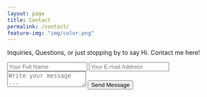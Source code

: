 ```yaml
---
layout: page
title: Contact
permalink: /contact/
feature-img: "img/color.png"
---
```


Inquiries,
Questions,
or just stopping by to say Hi. Contact me here!

<form action="https://getsimpleform.com/messages?form_api_token=f944c1f8f5adb807e3165bad64764c0b" method="post">
  <!-- the redirect_to is optional, the form will redirect to the referrer on submission -->
	
  <input type='hidden' name='redirect_to' value='https://imdoingotherthings.github.io/thank-you/' />
  <input type='text' name='name' placeholder='Your Full Name' />
  <input type='email' name='email' placeholder='Your E-mail Address' />
  <textarea name='message' placeholder='Write your message ...'></textarea>
  <input type='submit' value='Send Message' />
</form>